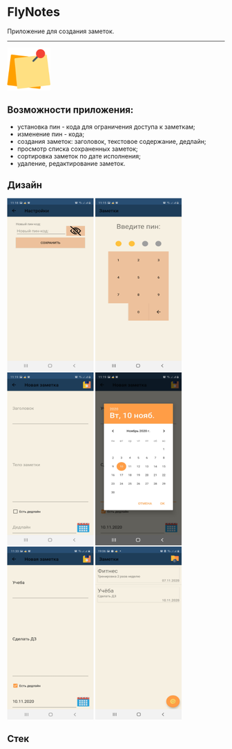 # FlyNotes
Приложение для создания заметок.

---
<img src="https://github.com/katerinavp/FlyNotes/blob/master/post-it.png" width="100" height="100">

Возможности приложения:
---
- установка пин - кода для ограничения доступа к заметкам;
- изменение пин - кода;
- создания заметок: заголовок, текстовое содержание, дедлайн;
- просмотр списка сохраненных заметок;
- сортировка заметок по дате исполнения;
- удаление, редактирование заметок.

Дизайн
---
<img src="https://github.com/katerinavp/FlyNotes/blob/master/1.jpg" width="200" height="400"> <img src="https://github.com/katerinavp/FlyNotes/blob/master/3.jpg" width="200" height="400"> <img src="https://github.com/katerinavp/FlyNotes/blob/master/4.jpg" width="200" height="400"> <img src="https://github.com/katerinavp/FlyNotes/blob/master/5.jpg" width="200" height="400"> 
<img src="https://github.com/katerinavp/FlyNotes/blob/master/6.jpg" width="200" height="400">
<img src="https://github.com/katerinavp/FlyNotes/blob/master/7_Notes.jpg" width="200" height="400">

Стек
---
